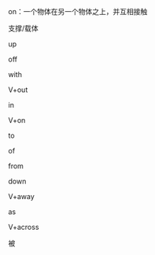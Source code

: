 on：一个物体在另一个物体之上，并互相接触

支撑/载体







up

off

with

V+out

in

V+on

to

of

from

down

V+away

as

V+across



被